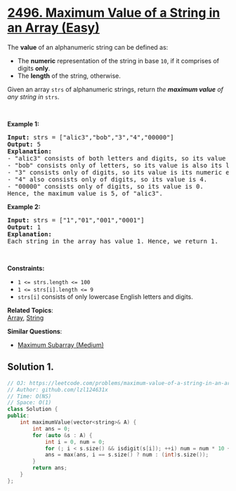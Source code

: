 # [2496. Maximum Value of a String in an Array (Easy)](https://leetcode.com/problems/maximum-value-of-a-string-in-an-array)

<p>The <strong>value</strong> of an alphanumeric string can be defined as:</p>
<ul>
	<li>The <strong>numeric</strong> representation of the string in base <code>10</code>, if it comprises of digits <strong>only</strong>.</li>
	<li>The <strong>length</strong> of the string, otherwise.</li>
</ul>
<p>Given an array <code>strs</code> of alphanumeric strings, return <em>the <strong>maximum value</strong> of any string in </em><code>strs</code>.</p>
<p>&nbsp;</p>
<p><strong class="example">Example 1:</strong></p>
<pre><strong>Input:</strong> strs = ["alic3","bob","3","4","00000"]
<strong>Output:</strong> 5
<strong>Explanation:</strong> 
- "alic3" consists of both letters and digits, so its value is its length, i.e. 5.
- "bob" consists only of letters, so its value is also its length, i.e. 3.
- "3" consists only of digits, so its value is its numeric equivalent, i.e. 3.
- "4" also consists only of digits, so its value is 4.
- "00000" consists only of digits, so its value is 0.
Hence, the maximum value is 5, of "alic3".
</pre>
<p><strong class="example">Example 2:</strong></p>
<pre><strong>Input:</strong> strs = ["1","01","001","0001"]
<strong>Output:</strong> 1
<strong>Explanation:</strong> 
Each string in the array has value 1. Hence, we return 1.
</pre>
<p>&nbsp;</p>
<p><strong>Constraints:</strong></p>
<ul>
	<li><code>1 &lt;= strs.length &lt;= 100</code></li>
	<li><code>1 &lt;= strs[i].length &lt;= 9</code></li>
	<li><code>strs[i]</code> consists of only lowercase English letters and digits.</li>
</ul>

**Related Topics**:  
[Array](https://leetcode.com/tag/array/), [String](https://leetcode.com/tag/string/)

**Similar Questions**:
* [Maximum Subarray (Medium)](https://leetcode.com/problems/maximum-subarray/)

## Solution 1.

```cpp
// OJ: https://leetcode.com/problems/maximum-value-of-a-string-in-an-array
// Author: github.com/lzl124631x
// Time: O(NS)
// Space: O(1)
class Solution {
public:
    int maximumValue(vector<string>& A) {
        int ans = 0;
        for (auto &s : A) {
            int i = 0, num = 0;
            for (; i < s.size() && isdigit(s[i]); ++i) num = num * 10 + s[i] - '0';
            ans = max(ans, i == s.size() ? num : (int)s.size());
        }
        return ans;
    }
};
```